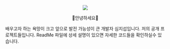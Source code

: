 <p align='center'>
    <img src="https://capsule-render.vercel.app/api?type=waving&color=green&height=300&section=header&text=Sim-Ji-Seob's%20Git&fontSize=90&animation=fadeIn&fontAlignY=38&desc=배우고자%20하는%20욕망이%20크고%20앞으로%20발전%20가능성이%20큰%20개발자%20심지섭입니다.&descAlignY=51&descAlign=62"/>
</p>

<p align="center"> 
  <span>👋안녕하세요👋</span> <br>
  
  <span>배우고자 하는 욕망이 크고 앞으로 발전 가능성이 큰 개발자 심지섭입니다.
저의 공개 프로젝트들입니다. ReadMe 파일에 상세 설명이 있으면 자세한 코드들을 확인하실수 있습니다.</span> 

</p>

<!--
**Sim-Ji-Seob/Sim-Ji-Seob** is a ✨ _special_ ✨ repository because its `README.md` (this file) appears on your GitHub profile.

Here are some ideas to get you started:

- 🔭 I’m currently working on ...
- 🌱 I’m currently learning ...
- 👯 I’m looking to collaborate on ...
- 🤔 I’m looking for help with ...
- 💬 Ask me about ...
- 📫 How to reach me: ...
- 😄 Pronouns: ...
- ⚡ Fun fact: ...
-->
